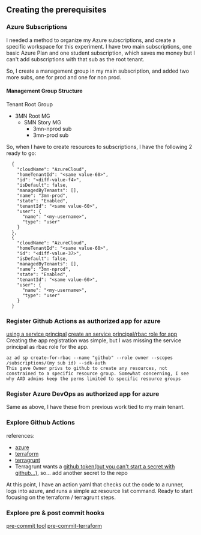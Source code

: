 ## Creating the prerequisites

### Azure Subscriptions
I needed a method to organize my Azure subscriptions, and create a specific workspace for this experiment. I have two main subscriptions, one basic Azure Plan and one student subscription, which saves me money but I can't add subscriptions with that sub as the root tenant.

So, I create a management group in my main subscription, and added two more subs, one for prod and one for non prod.

#### Management Group Structure
Tenant Root Group
- 3MN Root MG
    - SMN Story MG
        - 3mn-nprod sub
        - 3mn-prod sub
        
So, when I have to create resources to subscriptions, I have the following 2 ready to go:
```
  {
    "cloudName": "AzureCloud",
    "homeTenantId": "<same value-60>",
    "id": "<diff-value-f4>",
    "isDefault": false,
    "managedByTenants": [],
    "name": "3mn-prod",
    "state": "Enabled",
    "tenantId": "<same value-60>",
    "user": {
      "name": "<my-username>",
      "type": "user"
    }
  },
  {
    "cloudName": "AzureCloud",
    "homeTenantId": "<same value-60>",
    "id": "<diff-value-37>",
    "isDefault": false,
    "managedByTenants": [],
    "name": "3mn-nprod",
    "state": "Enabled",
    "tenantId": "<same value-60>",
    "user": {
      "name": "<my-username>",
      "type": "user"
    }
  }
```

### Register Github Actions as authorized app for azure
[using a service principal](https://docs.microsoft.com/en-us/azure/developer/github/connect-from-azure?tabs=azure-portal%2Cwindows#create-an-azure-active-directory-application-and-service-principal)
[create an service principal/rbac role for app](https://github.com/Azure/actions-workflow-samples/blob/master/assets/create-secrets-for-GitHub-workflows.md)
Creating the app registration was simple, but I was missing the service principal as rbac role for the app.
```.env
az ad sp create-for-rbac --name "github" --role owner --scopes /subscriptions/(my sub id) --sdk-auth
This gave Owner privs to github to create any resources, not constrained to a specific resource group. Somewhat concerning, I see why AAD admins keep the perms limited to specific resource groups
```

### Register Azure DevOps as authorized app for azure
Same as above, I have these from previous work tied to my main tenant.

### Explore Github Actions
references:
- [azure](https://github.com/marketplace?query=Azure&type=actions)
- [terraform](https://github.com/marketplace/actions/hashicorp-setup-terraform)
- [terragrunt](https://github.com/marketplace/actions/terragrunt-github-actions)
- Terragrunt wants a [github token(but you can't start a secret with github...)](https://github.com/settings/tokens), so... add another secret to the repo

At this point, I have an action yaml that checks out the code to a runner, logs into azure, and runs a simple az resource list command.
Ready to start focusing on the terraform / terragrunt steps.

### Explore pre & post commit hooks
[pre-commit tool](https://pre-commit.com/)
[pre-commit-terraform](https://github.com/antonbabenko/pre-commit-terraform)




